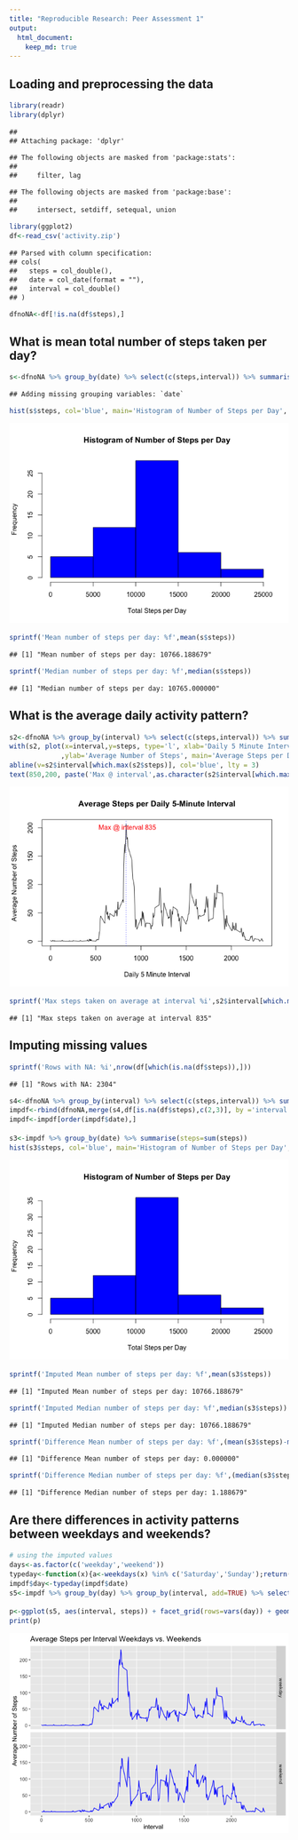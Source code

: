 ```yaml
---
title: "Reproducible Research: Peer Assessment 1"
output: 
  html_document:
    keep_md: true
---
```



## Loading and preprocessing the data


```r
library(readr)
library(dplyr)
```

```
## 
## Attaching package: 'dplyr'
```

```
## The following objects are masked from 'package:stats':
## 
##     filter, lag
```

```
## The following objects are masked from 'package:base':
## 
##     intersect, setdiff, setequal, union
```

```r
library(ggplot2)
df<-read_csv('activity.zip')
```

```
## Parsed with column specification:
## cols(
##   steps = col_double(),
##   date = col_date(format = ""),
##   interval = col_double()
## )
```

```r
dfnoNA<-df[!is.na(df$steps),]
```


## What is mean total number of steps taken per day?


```r
s<-dfnoNA %>% group_by(date) %>% select(c(steps,interval)) %>% summarise(steps=sum(steps)) 
```

```
## Adding missing grouping variables: `date`
```

```r
hist(s$steps, col='blue', main='Histogram of Number of Steps per Day', xlab = 'Total Steps per Day')
```

![](PA1_template_files/figure-html/unnamed-chunk-2-1.png)<!-- -->

```r
sprintf('Mean number of steps per day: %f',mean(s$steps))
```

```
## [1] "Mean number of steps per day: 10766.188679"
```

```r
sprintf('Median number of steps per day: %f',median(s$steps))
```

```
## [1] "Median number of steps per day: 10765.000000"
```


## What is the average daily activity pattern?


```r
s2<-dfnoNA %>% group_by(interval) %>% select(c(steps,interval)) %>% summarise(steps=mean(steps))
with(s2, plot(x=interval,y=steps, type='l', xlab='Daily 5 Minute Interval'
             ,ylab='Average Number of Steps', main='Average Steps per Daily 5-Minute Interval'))
abline(v=s2$interval[which.max(s2$steps)], col='blue', lty = 3)
text(850,200, paste('Max @ interval',as.character(s2$interval[which.max(s2$steps)])), col = 2)
```

![](PA1_template_files/figure-html/unnamed-chunk-3-1.png)<!-- -->

```r
sprintf('Max steps taken on average at interval %i',s2$interval[which.max(s2$steps)])
```

```
## [1] "Max steps taken on average at interval 835"
```


## Imputing missing values


```r
sprintf('Rows with NA: %i',nrow(df[which(is.na(df$steps)),]))
```

```
## [1] "Rows with NA: 2304"
```

```r
s4<-dfnoNA %>% group_by(interval) %>% select(c(steps,interval)) %>% summarise(steps=mean(steps)) 
impdf<-rbind(dfnoNA,merge(s4,df[is.na(df$steps),c(2,3)], by ='interval')) 
impdf<-impdf[order(impdf$date),]

s3<-impdf %>% group_by(date) %>% summarise(steps=sum(steps)) 
hist(s3$steps, col='blue', main='Histogram of Number of Steps per Day', xlab = 'Total Steps per Day')
```

![](PA1_template_files/figure-html/unnamed-chunk-4-1.png)<!-- -->

```r
sprintf('Imputed Mean number of steps per day: %f',mean(s3$steps))
```

```
## [1] "Imputed Mean number of steps per day: 10766.188679"
```

```r
sprintf('Imputed Median number of steps per day: %f',median(s3$steps))
```

```
## [1] "Imputed Median number of steps per day: 10766.188679"
```

```r
sprintf('Difference Mean number of steps per day: %f',(mean(s3$steps)-mean(s$steps)))
```

```
## [1] "Difference Mean number of steps per day: 0.000000"
```

```r
sprintf('Difference Median number of steps per day: %f',(median(s3$steps)-median(s$steps)))
```

```
## [1] "Difference Median number of steps per day: 1.188679"
```


## Are there differences in activity patterns between weekdays and weekends?

```r
# using the imputed values
days<-as.factor(c('weekday','weekend'))
typeday<-function(x){a<-weekdays(x) %in% c('Saturday','Sunday');return(days[as.integer(a)+1])}
impdf$day<-typeday(impdf$date)
s5<-impdf %>% group_by(day) %>% group_by(interval, add=TRUE) %>% select(c('steps', 'day','interval')) %>% summarise(steps=mean(steps))

p<-ggplot(s5, aes(interval, steps)) + facet_grid(rows=vars(day)) + geom_line(col='blue') + ylab('Average Number of Steps') + ggtitle('Average Steps per Interval Weekdays vs. Weekends')
print(p)
```

![](PA1_template_files/figure-html/unnamed-chunk-5-1.png)<!-- -->


